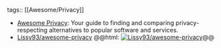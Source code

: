 tags:: [[Awesome/Privacy]]

- [Awesome Privacy](https://awesome-privacy.xyz/): Your guide to finding and comparing privacy-respecting alternatives to popular software and services.
- [Lissy93/awesome-privacy](https://github.com/Lissy93/awesome-privacy)
  @@html: <a href="https://github.com/Lissy93/awesome-privacy/"><img src="https://github-readme-stats-astronomer.vercel.app/api/pin/?username=Lissy93&repo=awesome-privacy&theme=tokyonight" alt="Lissy93/awesome-privacy"/></a>@@